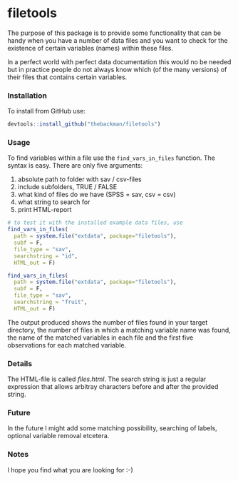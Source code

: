 <!-- README.md is generated from README.Rmd. Please edit that file -->
filetools
=========

The purpose of this package is to provide some functionality that can be handy when you have a number of data files and you want to check for the existence of certain variables (names) within these files.

In a perfect world with perfect data documentation this would no be needed but in practice people do not always know which (of the many versions) of their files that contains certain variables.

### Installation

To install from GitHub use:

``` r
devtools::install_github("thebackman/filetools")
```

### Usage

To find variables within a file use the `find_vars_in_files` function. The syntax is easy. There are only five arguments:

1.  absolute path to folder with sav / csv-files
2.  include subfolders, TRUE / FALSE
3.  what kind of files do we have (SPSS = sav, csv = csv)
4.  what string to search for
5.  print HTML-report

``` r
# to test it with the installed example data files, use
find_vars_in_files(
  path = system.file("extdata", package="filetools"),
  subf = F,
  file_type = "sav",
  searchstring = "id",
  HTML_out = F)

find_vars_in_files(
  path = system.file("extdata", package="filetools"),
  subf = F,
  file_type = "sav",
  searchstring = "fruit",
  HTML_out = F)
```

The output produced shows the number of files found in your target directory, the number of files in which a matching variable name was found, the name of the matched variables in each file and the first five observations for each matched variable.

### Details

The HTML-file is called *files.html*. The search string is just a regular expression that allows arbitray characters before and after the provided string.

### Future

In the future I might add some matching possibility, searching of labels, optional variable removal etcetera.

### Notes

I hope you find what you are looking for :-)
